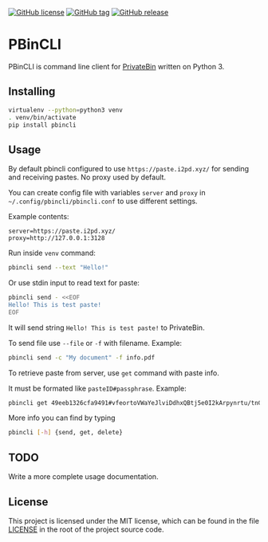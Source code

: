 [![GitHub license](https://img.shields.io/github/license/r4sas/PBinCLI.svg)](https://github.com/r4sas/PBinCLI/blob/master/LICENSE)
[![GitHub tag](https://img.shields.io/github/tag/r4sas/PBinCLI.svg)](https://github.com/r4sas/PBinCLI/tags/)
[![GitHub release](https://img.shields.io/github/release/r4sas/PBinCLI.svg)](https://github.com/r4sas/PBinCLI/releases/)

PBinCLI
=====

PBinCLI is command line client for [PrivateBin](https://github.com/PrivateBin/PrivateBin/) written on Python 3.

Installing
-----
```bash
virtualenv --python=python3 venv
. venv/bin/activate
pip install pbincli
```

Usage
-----
By default pbincli configured to use `https://paste.i2pd.xyz/` for sending and receiving pastes. No proxy used by default.

You can create config file with variables `server` and `proxy` in `~/.config/pbincli/pbincli.conf` to use different settings.

Example contents:

```
server=https://paste.i2pd.xyz/
proxy=http://127.0.0.1:3128
```

Run inside `venv` command:

```bash
pbincli send --text "Hello!"
```

Or use stdin input to read text for paste:

```bash
pbincli send - <<EOF
Hello! This is test paste!
EOF
```

It will send string `Hello! This is test paste!` to PrivateBin.

To send file use `--file` or `-f` with filename. Example:

```bash
pbincli send -c "My document" -f info.pdf
```

To retrieve paste from server, use `get` command with paste info.

It must be formated like `pasteID#passphrase`. Example:

```bash
pbincli get 49eeb1326cfa9491#vfeortoVWaYeJlviDdhxQBtj5e0I2kArpynrtu/tnGs=
```
More info you can find by typing

```bash
pbincli [-h] {send, get, delete}
```

TODO
----
Write a more complete usage documentation.

License
-------
This project is licensed under the MIT license, which can be found in the file
[LICENSE](https://github.com/r4sas/PBinCLI/blob/master/LICENSE) in the root of the project source code.
